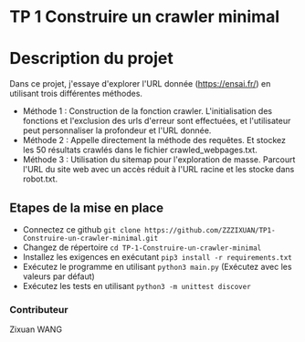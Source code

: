 # TP 1 Construire un crawler minimal
# Description du projet
Dans ce projet, j'essaye d'explorer l'URL donnée (https://ensai.fr/) en utilisant trois différentes méthodes.
* Méthode 1 : Construction de la fonction crawler. L'initialisation des fonctions et l'exclusion des urls d'erreur sont effectuées, et l'utilisateur peut personnaliser la profondeur et l'URL donnée.
* Méthode 2 : Appelle directement la méthode des requêtes. Et stockez les 50 résultats crawlés dans le fichier crawled_webpages.txt.
* Méthode 3 : Utilisation du sitemap pour l'exploration de masse. Parcourt l'URL du site web avec un accès réduit à l'URL racine et les stocke dans robot.txt.

## Etapes de la mise en place
* Connectez ce github `git clone https://github.com/ZZZIXUAN/TP1-Construire-un-crawler-minimal.git`
* Changez de répertoire `cd TP-1-Construire-un-crawler-minimal`
* Installez les exigences en exécutant `pip3 install -r requirements.txt`
* Exécutez le programme en utilisant `python3 main.py` (Exécutez avec les valeurs par défaut)
* Exécutez les tests en utilisant `python3 -m unittest discover`

### Contributeur

Zixuan WANG
